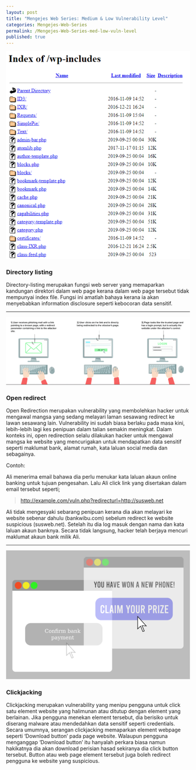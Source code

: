 ```yaml
---
layout: post
title: "Mengejes Web Series: Medium & Low Vulnerability Level"
categories: Mengejes-Web-Series
permalink: /Mengejes-Web-Series-med-low-vuln-level
published: true
---
```


![dir-listing](/assets/pictures/dir-listing.png)
### Directory listing
 Directory-listing merupakan fungsi web server yang memaparkan kandungan direktori dalam web page kerana dalam web page tersebut tidak mempunyai index file. Fungsi ini amatlah bahaya kerana ia akan menyebabkan information disclosure seperti kebocoran data sensitif.

---

![open-redirect](/assets/pictures/exploiting_open_redirectionpng.png)
### Open redirect
 Open Redirection merupakan vulnerability yang membolehkan hacker untuk mengawal mangsa yang sedang melayari laman sesawang redirect ke lawan sesawang lain. Vulnerability ini sudah biasa berlaku pada masa kini, lebih-lebih lagi kes penipuan dalam talian semakin meningkat. Dalam konteks ini, open redirection selalu dilakukan hacker untuk mengawal mangsa ke website yang mencurigakan untuk mendapatkan data sensitif seperti maklumat bank, alamat rumah, kata laluan social media dan sebagainya.

Contoh:

Ali menerima email bahawa dia perlu menukar kata laluan akaun online banking untuk tujuan pengesahan. Lalu Ali click link yang disertakan dalam email tersebut seperti;

> http://example.com/vuln.php?redirecturl=http://susweb.net

Ali tidak mengesyaki sebarang penipuan kerana dia akan melayari ke website sebenar dahulu (bankwibu.com) sebelum redirect ke website suspicious (susweb.net). Setelah itu dia log masuk dengan nama dan kata laluan akaun banknya. Secara tidak langsung, hacker telah berjaya mencuri maklumat akaun bank milik Ali.

---

![click-jacking](/assets/pictures/Clickjacking.png)
### Clickjacking
 Clickjacking merupakan vulnerability yang menipu pengguna untuk click satu element website yang halimunan atau ditutup dengan element yang berlainan. Jika pengguna menekan element tersebut, dia berisiko untuk diserang malware atau mendedahkan data sensitif seperti credentials. Secara umumnya, serangan clickjacking memaparkan element webpage seperti ‘Download button’ pada page website. Walaupun pengguna menganggap ‘Download button’ itu hanyalah perkara biasa namun hakikatnya dia akan download perisian hasad sekiranya dia click button tersebut. Button atau web page element tersebut juga boleh redirect pengguna ke website yang suspicious.
